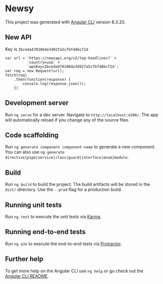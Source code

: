 # Newsy

This project was generated with [Angular CLI](https://github.com/angular/angular-cli) version 8.3.20.

## New API
Key is `3bceda4701064e3d92fa5cfbf48bcf1d`

```
var url = 'https://newsapi.org/v2/top-headlines?' +
          'country=us&' +
          'apiKey=3bceda4701064e3d92fa5cfbf48bcf1d';
var req = new Request(url);
fetch(req)
    .then(function(response) {
        console.log(response.json());
    })
```
## Development server

Run `ng serve` for a dev server. Navigate to `http://localhost:4200/`. The app will automatically reload if you change any of the source files.

## Code scaffolding

Run `ng generate component component-name` to generate a new component. You can also use `ng generate directive|pipe|service|class|guard|interface|enum|module`.

## Build

Run `ng build` to build the project. The build artifacts will be stored in the `dist/` directory. Use the `--prod` flag for a production build.

## Running unit tests

Run `ng test` to execute the unit tests via [Karma](https://karma-runner.github.io).

## Running end-to-end tests

Run `ng e2e` to execute the end-to-end tests via [Protractor](http://www.protractortest.org/).

## Further help

To get more help on the Angular CLI use `ng help` or go check out the [Angular CLI README](https://github.com/angular/angular-cli/blob/master/README.md).
